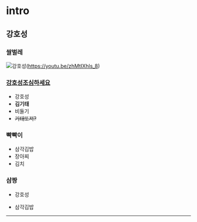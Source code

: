 # intro
## 강호성
### 쌀벌레 
![강호성](http://cfile22.uf.tistory.com/image/2119DA4056001CC62CFAE1)(https://youtu.be/zhMtIXhls_8) 
### [강호성](https://youtu.be/zhMtIXhls_8)[조심하세요](https://youtu.be/yomnddlkcYA)
* 강호성
* **김기태**
* 비둘기
* ~~기태또져?~~
### 빡빡이
- 삼각김밥
- 장아찌
- 김치
### 삼짱
+ 강호성
* 삼각김밥
<hr/>
